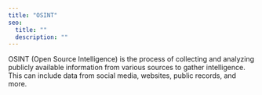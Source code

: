```yaml
---
title: "OSINT"
seo:
  title: ""
  description: ""
---
```


OSINT (Open Source Intelligence) is the process of collecting and analyzing publicly available information from various sources to gather intelligence. This can include data from social media, websites, public records, and more.
